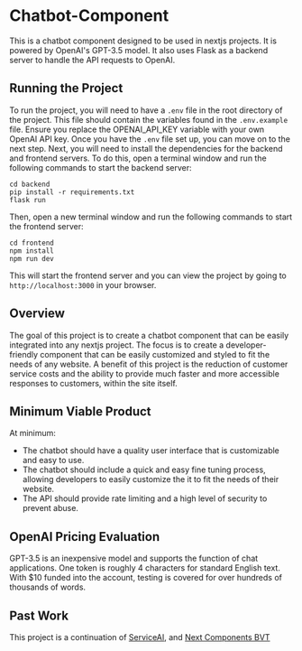 # Chatbot-Component
This is a chatbot component designed to be used in nextjs projects.  It is powered by OpenAI's GPT-3.5 model.  It also uses Flask as a backend server to handle the API requests to OpenAI.

## Running the Project
To run the project, you will need to have a `.env` file in the root directory of the project.  This file should contain the variables found in the `.env.example` file.  Ensure you replace the OPENAI_API_KEY variable with your own OpenAI API key.  Once you have the `.env` file set up, you can move on to the next step.
Next, you will need to install the dependencies for the backend and frontend servers.  To do this, open a terminal window and run the following commands to start the backend server:
```
cd backend
pip install -r requirements.txt
flask run
```
Then, open a new terminal window and run the following commands to start the frontend server:
```
cd frontend
npm install
npm run dev
```
This will start the frontend server and you can view the project by going to `http://localhost:3000` in your browser.

## Overview
The goal of this project is to create a chatbot component that can be easily integrated into any nextjs project. The focus is to create a developer-friendly component that can be easily customized and styled to fit the needs of any website.  A benefit of this project is the reduction of customer service costs and the ability to provide much faster and more accessible responses to customers, within the site itself.

## Minimum Viable Product
At minimum:
- The chatbot should have a quality user interface that is customizable and easy to use.
- The chatbot should include a quick and easy fine tuning process, allowing developers to easily customize the it to fit the needs of their website.
- The API should provide rate limiting and a high level of security to prevent abuse.

## OpenAI Pricing Evaluation
GPT-3.5 is an inexpensive model and supports the function of chat applications. One token is roughly 4 characters for standard English text. With $10 funded into the account, testing is covered for over hundreds of thousands of words.

## Past Work
This project is a continuation of [ServiceAI](https://github.com/emilych7/serviceai), and [Next Components BVT](https://github.com/BSchoolland/next-components-bvt) 
